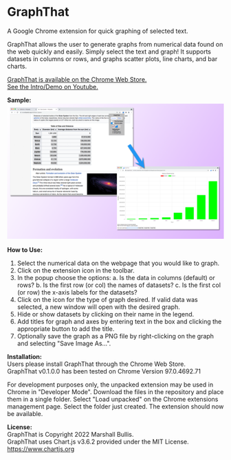 # GraphThat
A Google Chrome extension for quick graphing of selected text.

GraphThat allows the user to generate graphs from numerical data found on the web quickly and easily. Simply select the text and graph! It supports datasets in columns or rows, and graphs scatter plots, line charts, and bar charts.  

[GraphThat is available on the Chrome Web Store.](https://chrome.google.com/webstore/detail/graphthat/bejohmjjfdmohghahhpfnlchkihoieel?hl=en)  
[See the Intro/Demo on Youtube.](https://www.youtube.com/watch?v=VtkSDynuFxA)

**Sample:**  
![GraphThat Screenshot](samples/Screenshot3.png)

**How to Use:**
1. Select the numerical data on the webpage that you would like to graph. 
2. Click on the extension icon in the toolbar.
3. In the popup choose the options:
    a. Is the data in columns (default) or rows?
    b. Is the first row (or col) the names of datasets?
    c. Is the first col (or row) the x-axis labels for the datasets?
4. Click on the icon for the type of graph desired. If valid data was selected, a new window will open with the desired graph. 
5. Hide or show datasets by clicking on their name in the legend.
6. Add titles for graph and axes by entering text in the box and clicking the appropriate button to add the title.
7. Optionally save the graph as a PNG file by right-clicking on the graph and selecting "Save Image As...".

**Installation:**  
Users please install GraphThat through the Chrome Web Store.  
GraphThat v0.1.0.0 has been tested on Chrome Version 97.0.4692.71

For development purposes only, the unpacked extension may be used in Chrome in "Developer Mode". Download the files in the repository and place them in a single folder. Select "Load unpacked" on the Chrome extensions management page. Select the folder just created. The extension should now be available.

**License:**  
GraphThat is Copyright 2022 Marshall Bullis.  
GraphThat uses Chart.js v3.6.2 provided under the MIT License.  
https://www.chartjs.org